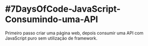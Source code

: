 # #7DaysOfCode-JavaScript-Consumindo-uma-API

Primeiro passo criar uma página web, depois consumir uma API com JavaScript puro sem utilização de framework.
